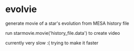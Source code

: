 # evolvie
generate movie of a star's evolution from MESA history file

run starmovie.movie('history_file.data') to create video

currently very slow :( trying to make it faster
